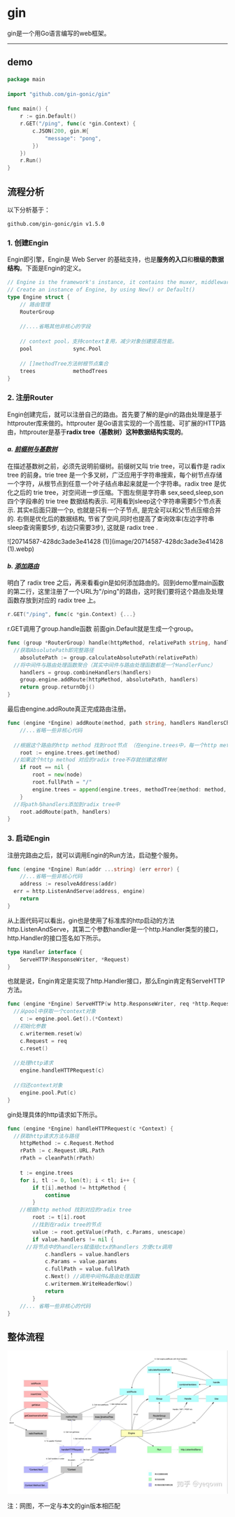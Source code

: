 # gin

gin是一个用Go语言编写的web框架。

------

## demo

```go
package main

import "github.com/gin-gonic/gin"

func main() {
    r := gin.Default()
    r.GET("/ping", func(c *gin.Context) {
        c.JSON(200, gin.H{
            "message": "pong",
        })
    })
    r.Run()
}
```

## 流程分析

以下分析基于：

```shell
github.com/gin-gonic/gin v1.5.0
```

### 1. 创建Engin

Engin即引擎，Engin是 Web Server 的基础支持，也是**服务的入口**和**根级的数据结构**。下面是Engin的定义。

```go
// Engine is the framework's instance, it contains the muxer, middleware and configuration settings.
// Create an instance of Engine, by using New() or Default()
type Engine struct {
    // 路由管理
    RouterGroup
		
  	//....省略其他非核心的字段

    // context pool，支持context复用，减少对象创建提高性能。
    pool             sync.Pool

    // []methodTree方法树根节点集合 
    trees            methodTrees 
}
```

### 2. 注册Router

Engin创建完后，就可以注册自己的路由。首先要了解的是gin的路由处理是基于httprouter库来做的。httprouter 是Go语言实现的一个高性能、可扩展的HTTP路由，httprouter是基于**radix tree（基数树）这种数据结构实现的**。

#### *a. <u>前缀树与基数树</u>*

在描述基数树之前，必须先说明前缀树。前缀树又叫 trie tree，可以看作是 radix tree 的前身。trie tree 是一个多叉树，广泛应用于字符串搜索，每个树节点存储一个字符，从根节点到任意一个叶子结点串起来就是一个字符串。radix tree 是优化之后的 trie tree，对空间进一步压缩。下图左侧是字符串 sex,seed,sleep,son 四个字段串的 trie tree 数据结构表示. 可用看到sleep这个字符串需要5个节点表示. 其实e后面只跟一个p, 也就是只有一个子节点, 是完全可以和父节点压缩合并的. 右侧是优化后的数据结构, 节省了空间,同时也提高了查询效率(左边字符串sleep查询需要5步, 右边只需要3步), 这就是 radix tree .

![20714587-428dc3ade3e41428 (1)](image/20714587-428dc3ade3e41428 (1).webp)

#### *b. <u>添加路由</u>*

明白了 radix tree 之后，再来看看gin是如何添加路由的。回到demo里main函数的第二行，这里注册了一个URL为"/ping"的路由，这时我们要将这个路由及处理函数存放到对应的 radix tree 上。

```go
r.GET("/ping", func(c *gin.Context) {...}
```

r.GET调用了group.handle函数  前面gin.Default就是生成一个group。

```go
func (group *RouterGroup) handle(httpMethod, relativePath string, handlers HandlersChain) IRoutes {
  //获取AbsolutePath即完整路径
	absolutePath := group.calculateAbsolutePath(relativePath)
  //将中间件与路由处理函数聚合（其实中间件与路由处理函数都是一个HandlerFunc）
	handlers = group.combineHandlers(handlers)
	group.engine.addRoute(httpMethod, absolutePath, handlers)
	return group.returnObj()
}
```

最后由engine.addRoute真正完成路由注册。

```go
func (engine *Engine) addRoute(method, path string, handlers HandlersChain) {
	//...省略一些非核心代码
  
  //根据这个路由的http method 找到root节点 （在engine.trees中，每一个http method对应一个radix tree）
	root := engine.trees.get(method)
  //如果这个http method 对应的radix tree不存就创建这棵树
	if root == nil {
		root = new(node)
		root.fullPath = "/"
		engine.trees = append(engine.trees, methodTree{method: method, root: root})
	}
  //将path与handlers添加到radix tree中
	root.addRoute(path, handlers)
}
```

### 3. 启动Engin

注册完路由之后，就可以调用Engin的Run方法，启动整个服务。

```go
func (engine *Engine) Run(addr ...string) (err error) {
	//...省略一些非核心代码
	address := resolveAddress(addr)
  err = http.ListenAndServe(address, engine)
	return
}
```

从上面代码可以看出，gin也是使用了标准库的http启动的方法http.ListenAndServe，其第二个参数handler是一个http.Handler类型的接口，http.Handler的接口签名如下所示。

```go
type Handler interface {
	ServeHTTP(ResponseWriter, *Request)
}
```

也就是说，Engin肯定是实现了http.Handler接口，那么Engin肯定有ServeHTTP方法。

```go
func (engine *Engine) ServeHTTP(w http.ResponseWriter, req *http.Request) {
  //从pool中获取一个context对象
	c := engine.pool.Get().(*Context)
  //初始化参数
	c.writermem.reset(w)
	c.Request = req
	c.reset()

  //处理http请求
	engine.handleHTTPRequest(c)

  //归还context对象
	engine.pool.Put(c)
}
```

gin处理具体的http请求如下所示。

```go
func (engine *Engine) handleHTTPRequest(c *Context) {
  //获取http请求方法与路径
	httpMethod := c.Request.Method
	rPath := c.Request.URL.Path
	rPath = cleanPath(rPath)

	t := engine.trees
	for i, tl := 0, len(t); i < tl; i++ {
		if t[i].method != httpMethod {
			continue
		}
    //根据http method 找到对应的radix tree
		root := t[i].root
		//找到在radix tree的节点
		value := root.getValue(rPath, c.Params, unescape)
		if value.handlers != nil {
      //将节点中的handlers赋值给ctx的handlers 方便ctx调用
			c.handlers = value.handlers
			c.Params = value.params
			c.fullPath = value.fullPath
			c.Next() //调用中间件&路由处理函数  
			c.writermem.WriteHeaderNow()
			return
		}
    //... 省略一些非核心的代码
}
```

## 整体流程

![v2-881f2357f13817564dba3349044a5cdd_r](image/v2-881f2357f13817564dba3349044a5cdd_r.jpeg)

注：网图，不一定与本文的gin版本相匹配